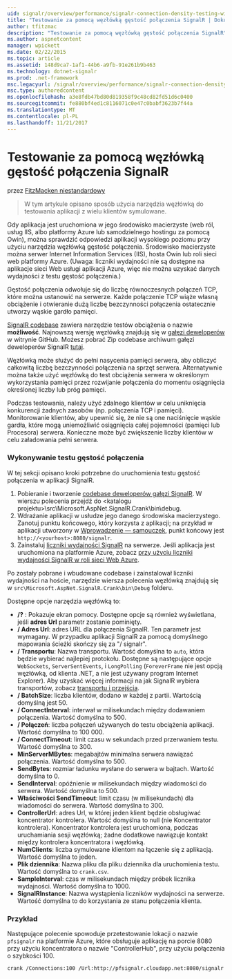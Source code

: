 ```yaml
---
uid: signalr/overview/performance/signalr-connection-density-testing-with-crank
title: "Testowanie za pomocą węzłówką gęstość połączenia SignalR | Dokumentacja firmy Microsoft"
author: tfitzmac
description: "Testowanie za pomocą węzłówką gęstość połączenia SignalR"
ms.author: aspnetcontent
manager: wpickett
ms.date: 02/22/2015
ms.topic: article
ms.assetid: 148d9ca7-1af1-44b6-a9fb-91e261b9b463
ms.technology: dotnet-signalr
ms.prod: .net-framework
msc.legacyurl: /signalr/overview/performance/signalr-connection-density-testing-with-crank
msc.type: authoredcontent
ms.openlocfilehash: a3e8fdb47bd80d819358f9c48cd82fd51d6c0400
ms.sourcegitcommit: fe880bf4ed1c8116071c0e47c0babf3623b7f44a
ms.translationtype: MT
ms.contentlocale: pl-PL
ms.lasthandoff: 11/21/2017
---
```

<a name="signalr-connection-density-testing-with-crank"></a>Testowanie za pomocą węzłówką gęstość połączenia SignalR
====================
przez [FitzMacken niestandardowy](https://github.com/tfitzmac)

> W tym artykule opisano sposób użycia narzędzia węzłówką do testowania aplikacji z wielu klientów symulowane.


Gdy aplikacja jest uruchomiona w jego środowisko macierzyste (web ról, usług IIS, albo platformy Azure lub samodzielnego hostingu za pomocą Owin), można sprawdzić odpowiedzi aplikacji wysokiego poziomu przy użyciu narzędzia węzłówką gęstość połączenia. Środowisko macierzyste można serwer Internet Information Services (IIS), hosta Owin lub roli sieci web platformy Azure. (Uwaga: liczniki wydajności nie są dostępne na aplikacje sieci Web usługi aplikacji Azure, więc nie można uzyskać danych wydajności z testu gęstość połączenia.)

Gęstość połączenia odwołuje się do liczbę równoczesnych połączeń TCP, które można ustanowić na serwerze. Każde połączenie TCP wiąże własną obciążenie i otwieranie dużą liczbę bezczynności połączenia ostatecznie utworzy wąskie gardło pamięci.

[SignalR codebase](https://github.com/signalr/signalr) zawiera narzędzie testów obciążenia o nazwie **możliwość**. Najnowszą wersję węzłówką znajdują się w [gałęzi deweloperów](https://github.com/SignalR/signalr/tree/dev) w witrynie GitHub. Możesz pobrać Zip codebase archiwum gałęzi deweloperów SignalR [tutaj](https://github.com/SignalR/SignalR/archive/dev.zip).

Węzłówką może służyć do pełni nasycenia pamięci serwera, aby obliczyć całkowitą liczbę bezczynności połączenia na sprzęt serwera. Alternatywnie można także użyć węzłówką do test obciążenia serwera w określonym wykorzystania pamięci przez rozwijanie połączenia do momentu osiągnięcia określonej liczby lub próg pamięci.

Podczas testowania, należy użyć zdalnego klientów w celu uniknięcia konkurencji żadnych zasobów (np. połączenia TCP i pamięci). Monitorowanie klientów, aby upewnić się, że nie są one naciśnięcie wąskie gardła, które mogą uniemożliwić osiągnięcia całej pojemności (pamięci lub Procesora) serwera. Konieczne może być zwiększenie liczby klientów w celu załadowania pełni serwera.

### <a name="running-a-connection-density-test"></a>Wykonywanie testu gęstość połączenia

W tej sekcji opisano kroki potrzebne do uruchomienia testu gęstość połączenia w aplikacji SignalR.

1. Pobieranie i tworzenie [codebase deweloperów gałęzi SignalR](https://github.com/SignalR/SignalR/archive/dev.zip). W wierszu polecenia przejdź do &lt;katalogu projektu&gt;\src\Microsoft.AspNet.SignalR.Crank\bin\debug.
2. Wdrażanie aplikacji w usłudze jego danego środowiska macierzystego. Zanotuj punktu końcowego, który korzysta z aplikacji; na przykład w aplikacji utworzony w [Wprowadzenie — samouczek](../getting-started/tutorial-getting-started-with-signalr.md), punkt końcowy jest `http://<yourhost>:8080/signalr`.
3. Zainstaluj [liczniki wydajności SignalR](signalr-performance.md#perfcounters) na serwerze. Jeśli aplikacja jest uruchomiona na platformie Azure, zobacz [przy użyciu liczniki wydajności SignalR w roli sieci Web Azure](using-signalr-performance-counters-in-an-azure-web-role.md).

Po zostały pobrane i wbudowane codebase i zainstalował liczniki wydajności na hoście, narzędzie wiersza polecenia węzłówką znajdują się w `src\Microsoft.AspNet.SignalR.Crank\bin\Debug` folderu.

Dostępne opcje narzędzia węzłówką to:

- **/?** : Pokazuje ekran pomocy. Dostępne opcje są również wyświetlana, jeśli **adres Url** parametr zostanie pominięty.
- **/ Adres Url**: adres URL dla połączenia SignalR. Ten parametr jest wymagany. W przypadku aplikacji SignalR za pomocą domyślnego mapowania ścieżki skończy się za "/ signalr".
- **/ Transportu**: Nazwa transportu. Wartość domyślna to `auto`, która będzie wybierać najlepiej protokołu. Dostępne są następujące opcje `WebSockets`, `ServerSentEvents`, i `LongPolling` (`ForeverFrame` nie jest opcją węzłówką, od klienta .NET, a nie jest używany program Internet Explorer). Aby uzyskać więcej informacji na jak SignalR wybiera transportów, zobacz [transportu i przejścia](../getting-started/introduction-to-signalr.md#transports).
- **/ BatchSize**: liczba klientów, dodano w każdej z partii. Wartością domyślną jest 50.
- **/ ConnectInterval**: interwał w milisekundach między dodawaniem połączenia. Wartość domyślna to 500.
- **/ Połączeń**: liczba połączeń używanych do testu obciążenia aplikacji. Wartość domyślna to 100 000.
- **/ ConnectTimeout**: limit czasu w sekundach przed przerwaniem testu. Wartość domyślna to 300.
- **MinServerMBytes**: megabajtów minimalna serwera nawiązać połączenia. Wartość domyślna to 500.
- **SendBytes**: rozmiar ładunku wysłane do serwera w bajtach. Wartość domyślna to 0.
- **SendInterval**: opóźnienie w milisekundach między wiadomości do serwera. Wartość domyślna to 500.
- **Właściwości SendTimeout**: limit czasu (w milisekundach) dla wiadomości do serwera. Wartość domyślna to 300.
- **ControllerUrl**: adres Url, w której jeden klient będzie obsługiwać koncentrator kontrolera. Wartość domyślna to null (nie Koncentrator kontrolera). Koncentrator kontrolera jest uruchomiona, podczas uruchamiania sesji węzłówką; żadne dodatkowe nawiązuje kontakt między kontrolera koncentratora i węzłówką.
- **NumClients**: liczba symulowane klientom na łączenie się z aplikacją. Wartość domyślna to jeden.
- **Plik dziennika**: Nazwa pliku dla pliku dziennika dla uruchomienia testu. Wartość domyślna to `crank.csv`.
- **SampleInterval**: czas w milisekundach między próbek licznika wydajności. Wartość domyślna to 1000.
- **SignalRInstance**: Nazwa wystąpienia liczników wydajności na serwerze. Wartość domyślna to do korzystania ze stanu połączenia klienta.

### <a name="example"></a>Przykład

Następujące polecenie spowoduje przetestowanie lokacji o nazwie `pfsignalr` na platformie Azure, które obsługuje aplikację na porcie 8080 przy użyciu koncentratora o nazwie "ControllerHub", przy użyciu połączenia o szybkości 100.

`crank /Connections:100 /Url:http://pfsignalr.cloudapp.net:8080/signalr`
